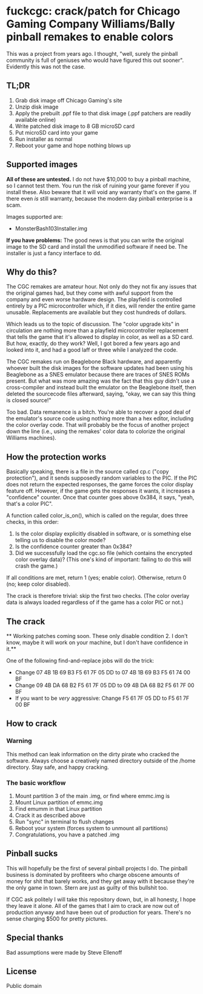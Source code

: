 # fuckcgc: crack/patch for Chicago Gaming Company Williams/Bally pinball remakes to enable colors

This was a project from years ago. I thought, "well, surely the pinball community is full of geniuses who would have figured this out sooner". Evidently this was not the case.

## TL;DR

1. Grab disk image off Chicago Gaming's site
2. Unzip disk image
3. Apply the prebuilt .ppf file to that disk image (.ppf patchers are readily available online)
4. Write patched disk image to 8 GB microSD card
5. Put microSD card into your game
6. Run installer as normal
7. Reboot your game and hope nothing blows up

## Supported images

**All of these are untested.** I do not have $10,000 to buy a pinball machine, so I cannot test them. You run the risk of ruining your game forever if you install these. Also beware that it will void any warranty that's on the game. If there even *is* still warranty, because the modern day pinball enterprise is a scam. 

Images supported are:

* MonsterBash103Installer.img

**If you have problems:** The good news is that you can write the original image to the SD card and install the unmodified software if need be. The installer is just a fancy interface to dd.

## Why do this?

The CGC remakes are amateur hour. Not only do they not fix any issues that the original games had, but they come with awful support from the company and even worse hardware design. The playfield is controlled entirely by a PIC microcontroller which, if it dies, will render the entire game unusable. Replacements are available but they cost hundreds of dollars.

Which leads us to the topic of discussion. The "color upgrade kits" in circulation are nothing more than a playfield microcontroller replacement that tells the game that it's allowed to display in color, as well as a SD card. But how, exactly, do they work? Well, I got bored a few years ago and looked into it, and had a good laff or three while I analyzed the code.

The CGC remakes run on Beaglebone Black hardware, and apparently whoever built the disk images for the software updates had been using his Beaglebone as a SNES emulator because there are traces of SNES ROMs present. But what was more amazing was the fact that this guy didn't use a cross-compiler and instead built the emulator on the Beaglebone itself, then deleted the sourcecode files afterward, saying, "okay, we can say this thing is closed source!"

Too bad. Data remanence is a bitch. You're able to recover a good deal of the emulator's source code using nothing more than a hex editor, including the color overlay code. That will probably be the focus of another project down the line (i.e., using the remakes' color data to colorize the original Williams machines).

## How the protection works

Basically speaking, there is a file in the source called cp.c ("copy protection"), and it sends supposedly random variables to the PIC. If the PIC does not return the expected responses, the game forces the color display feature off. However, if the game gets the responses it wants, it increases a "confidence" counter. Once that counter goes above 0x384, it says, "yeah, that's a color PIC".

A function called color_is_on(), which is called on the regular, does three checks, in this order:

1. Is the color display explicitly disabled in software, or is something else telling us to disable the color mode?
2. Is the confidence counter greater than 0x384?
3. Did we successfully load the cgc.so file (which contains the encrypted color overlay data)? (This one's kind of important: failing to do this will crash the game.)

If all conditions are met, return 1 (yes; enable color). Otherwise, return 0 (no; keep color disabled).

The crack is therefore trivial: skip the first two checks. (The color overlay data is always loaded regardless of if the game has a color PIC or not.)

## The crack

** Working patches coming soon. These only disable condition 2. I don't know, maybe it will work on your machine, but I don't have confidence in it.**

One of the following find-and-replace jobs will do the trick:

* Change 07 4B 1B 69 B3 F5 61 7F 05 DD to 07 4B 1B 69 B3 F5 61 74 00 BF
* Change 09 4B DA 68 B2 F5 61 7F 05 DD to 09 4B DA 68 B2 F5 61 7F 00 BF
* If you want to be *very* aggressive: Change F5 61 7F 05 DD to F5 61 7F 00 BF

## How to crack

### Warning

This method can leak information on the dirty pirate who cracked the software. Always choose a creatively named directory outside of the /home directory. Stay safe, and happy cracking.

### The basic workflow

1. Mount partition 3 of the main .img, or find where emmc.img is
2. Mount Linux partition of emmc.img
3. Find emumm in that Linux partition
4. Crack it as described above
5. Run "sync" in terminal to flush changes
6. Reboot your system (forces system to unmount all partitions)
7. Congratulations, you have a patched .img

## Pinball sucks

This will hopefully be the first of several pinball projects I do. The pinball business is dominated by profiteers who charge obscene amounts of money for shit that barely works, and they get away with it because they're the only game in town. Stern are just as guilty of this bullshit too.

If CGC ask politely I will take this repository down, but, in all honesty, I hope they leave it alone. All of the games that I aim to crack are now out of production anyway and have been out of production for years. There's no sense charging $500 for pretty pictures.

## Special thanks

Bad assumptions were made by Steve Ellenoff

## License

Public domain
